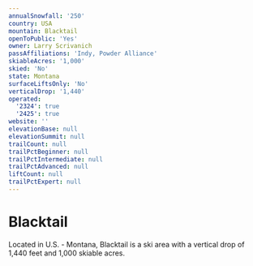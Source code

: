 ```yaml
---
annualSnowfall: '250'
country: USA
mountain: Blacktail
openToPublic: 'Yes'
owner: Larry Scrivanich
passAffiliations: 'Indy, Powder Alliance'
skiableAcres: '1,000'
skied: 'No'
state: Montana
surfaceLiftsOnly: 'No'
verticalDrop: '1,440'
operated:
  '2324': true
  '2425': true
website: ''
elevationBase: null
elevationSummit: null
trailCount: null
trailPctBeginner: null
trailPctIntermediate: null
trailPctAdvanced: null
liftCount: null
trailPctExpert: null
---
```



# Blacktail

Located in U.S. - Montana, Blacktail is a ski area with a vertical drop of 1,440 feet and 1,000 skiable acres.
